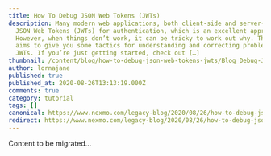 ```yaml
---
title: How To Debug JSON Web Tokens (JWTs)
description: Many modern web applications, both client-side and server-side, use
  JSON Web Tokens (JWTs) for authentication, which is an excellent approach.
  However, when things don’t work, it can be tricky to work out why. This post
  aims to give you some tactics for understanding and correcting problems with
  JWTs. If you’re just getting started, check out […]
thumbnail: /content/blog/how-to-debug-json-web-tokens-jwts/Blog_Debug-JWT_1200x600.png
author: lornajane
published: true
published_at: 2020-08-26T13:13:19.000Z
comments: true
category: tutorial
tags: []
canonical: https://www.nexmo.com/legacy-blog/2020/08/26/how-to-debug-json-web-tokens-jwts
redirect: https://www.nexmo.com/legacy-blog/2020/08/26/how-to-debug-json-web-tokens-jwts
---
```


Content to be migrated...
